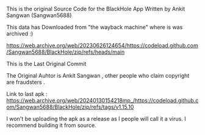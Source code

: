 This is the original Source Code for the BlackHole App Written by Ankit Sangwan (Sangwan5688)

This data has Downloaded from "the wayback machine" where is was archived :)

https://web.archive.org/web/20230626124654/https://codeload.github.com/Sangwan5688/BlackHole/zip/refs/heads/main

This is the Last Original Commit 

The Original Auhtor is Ankit Sangwan , other people who claim copyright are fraudsters .

Link to last apk : https://web.archive.org/web/20240130154218mp_/https://codeload.github.com/Sangwan5688/BlackHole/zip/refs/tags/v1.15.10

I won't be uploading the apk as a release as I people will call it a virus. I recommend building it from source.
